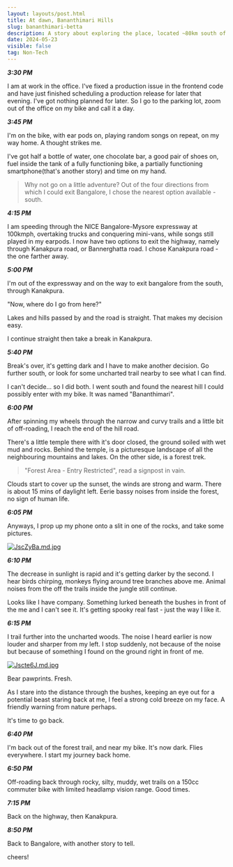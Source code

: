 ```yaml
---
layout: layouts/post.html
title: At dawn, Bananthimari Hills
slug: bananthimari-betta
description: A story about exploring the place, located ~80km south of Bangalore
date: 2024-05-23
visible: false
tag: Non-Tech
--- 
```


***3:30 PM***

I am at work in the office. I've fixed a production issue in the frontend code and have just finished scheduling a production release for later that evening. I've got nothing planned for later. So I go to the parking lot, zoom out of the office on my bike and call it a day.

***3:45 PM***

I'm on the bike, with ear pods on, playing random songs on repeat, on my way home. A thought strikes me.

I've got half a bottle of water, one chocolate bar, a good pair of shoes on, fuel inside the tank of a fully functioning bike, a partially functioning smartphone(that's another story) and time on my hand. 

> Why not go on a little adventure? Out of the four directions from which I could exit Bangalore, I chose the nearest option available - south.

***4:15 PM***

I am speeding through the NICE Bangalore-Mysore expressway at 100kmph, overtaking trucks and conquering mini-vans, while songs still played in my earpods. I now have two options to exit the highway, namely through Kanakpura road, or Bannerghatta road. I chose Kanakpura road - the one farther away.

***5:00 PM***

I'm out of the expressway and on the way to exit bangalore from the south, through Kanakpura.

"Now, where do I go from here?"

Lakes and hills passed by and the road is straight. That makes my decision easy.

I continue straight then take a break in Kanakpura.

***5:40 PM***

Break's over, it's getting dark and I have to make another decision. Go further south, or look for some uncharted trail nearby to see what I can find. 

I can't decide... so I did both. I went south and found the nearest hill I could possibly enter with my bike. It was named "Bananthimari".

***6:00 PM***

After spinning my wheels through the narrow and curvy trails and a little bit of off-roading, I reach the end of the hill road.

There's a little temple there with it's door closed, the ground soiled with wet mud and rocks. Behind the temple, is a picturesque landscape of all the neighbouring mountains and lakes. On the other side, is a forest trek.

> "Forest Area - Entry Restricted", read a signpost in vain.

Clouds start to cover up the sunset, the winds are strong and warm. There is about 15 mins of daylight left.
Eerie bassy noises from inside the forest, no sign of human life.

***6:05 PM***

Anyways, I prop up my phone onto a slit in one of the rocks, and take some pictures.

[![JscZyBa.md.jpg](https://iili.io/JscZyBa.md.jpg)](https://freeimage.host/i/JscZyBa)

***6:10 PM***

The decrease in sunlight is rapid and it's getting darker by the second. I hear birds chirping, monkeys flying around tree branches above me. Animal noises from the off the trails inside the jungle still continue.

Looks like I have company. Something lurked beneath the bushes in front of the me and I can't see it. It's getting spooky real fast - just the way I like it. 

***6:15 PM***

I trail further into the uncharted woods. The noise I heard earlier is now louder and sharper from my left. I stop suddenly, not because of the noise but because of something I found on the ground right in front of me.

[![Jscte6J.md.jpg](https://iili.io/Jscte6J.md.jpg)](https://freeimage.host/i/Jscte6J)

Bear pawprints. Fresh.

As I stare into the distance through the bushes, keeping an eye out for a potential beast staring back at me, I feel a strong cold breeze on my face. A friendly warning from nature perhaps.

It's time to go back.

***6:40 PM***

I'm back out of the forest trail, and near my bike. It's now dark. Flies everywhere. I start my journey back home.

***6:50 PM***

Off-roading back through rocky, silty, muddy, wet trails on a 150cc commuter bike with limited headlamp vision range. Good times.

***7:15 PM***

Back on the highway, then Kanakpura.

***8:50 PM***

Back to Bangalore, with another story to tell.

cheers!

